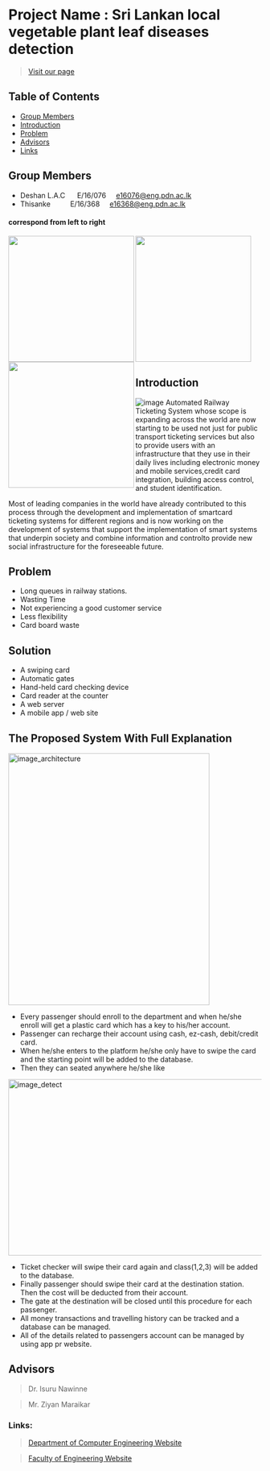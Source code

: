 
# Project Name : Sri Lankan local vegetable plant leaf diseases detection
> [Visit our page](#) 


<!-- TABLE OF CONTENTS -->
## Table of Contents

* [Group Members](#group-members)
* [Introduction](#introduction)
* [Problem](#problem)
* [Advisors](#advisors)
* [Links](#links)

## Group Members 
  * Deshan L.A.C &nbsp;&nbsp;&nbsp;&nbsp;&nbsp;E/16/076 &nbsp;&nbsp;&nbsp; e16076@eng.pdn.ac.lk
  * Thisanke &nbsp;&nbsp;&nbsp;&nbsp;&nbsp;&nbsp;&nbsp;&nbsp; E/16/368  &nbsp;&nbsp;&nbsp;&nbsp;e16368@eng.pdn.ac.lk
      
#### correspond from left to right
      
<div id="Group Members" >
    <div class="inline-block">
        <img src ="https://github.com/cepdnaclk/e16-3yp-automated-railway-ticketing-system/blob/main/Photos/member1.jpg" align="left" width="250" height="250">
    </div>
    <div class="inline-block">
        <img src ="https://github.com/cepdnaclk/e16-3yp-automated-railway-ticketing-system/blob/main/Photos/member3.jpg" align="left" width="250" height="250">
    </div>
    <div class="inline-block">
       <img src ="https://github.com/cepdnaclk/e16-3yp-automated-railway-ticketing-system/blob/main/Photos/member2.jpg" alt= " "  width="230" height="250">
    </div>
</div>

## Introduction

![image](https://github.com/cepdnaclk/e16-3yp-automated-railway-ticketing-system/blob/main/Photos/introduction.jpg)
Automated Railway Ticketing System whose scope is expanding across the world are now starting to be used not just for public transport ticketing services but also to provide users with an infrastructure that they use in their daily lives including electronic money and mobile services,credit card integration, building access control, and student identification.

Most of leading companies in the world have already contributed to this process through the development and implementation of smartcard ticketing systems for different regions and is now working on the development of systems that support the implementation of smart systems that underpin society and combine information and controlto provide new social infrastructure for the foreseeable future.

## Problem
* Long queues in railway stations.
* Wasting Time
* Not experiencing a good customer service
* Less flexibility
* Card board waste

## Solution
* A swiping card
* Automatic  gates
* Hand-held card checking device
* Card reader at the counter
* A web server
* A mobile app / web site

## The Proposed System With Full Explanation

<img src="https://github.com/cepdnaclk/e16-3yp-automated-railway-ticketing-system/blob/main/Photos/explain1.jpg" alt="image_architecture" width="400" height="500" />

* Every passenger should enroll to the department and when he/she enroll will get a plastic card which has a key to his/her account.
* Passenger can recharge their account using cash, ez-cash, debit/credit card.
* When he/she enters to the platform he/she only have to swipe the card and the starting point will be added to the database.
* Then they can seated anywhere he/she like

<img src="https://github.com/cepdnaclk/e16-3yp-automated-railway-ticketing-system/blob/main/Photos/explain.jpg" alt="image_detect" width="650" height="350"/>

* Ticket checker will swipe their card again and class(1,2,3) will be added to the database.
* Finally passenger should swipe their card at the destination station. Then the cost will be deducted from their account.
* The gate at the destination will be closed until this procedure for each passenger.
* All money transactions and travelling history can be tracked and a database can be managed.
* All of the details related to passengers account can be managed by using app pr website.

## Advisors

>Dr. Isuru Nawinne

>Mr. Ziyan Maraikar

### Links:
> [Department of Computer Engineering Website](http://www.ce.pdn.ac.lk/) 

> [Faculty of Engineering Website](https://eng.pdn.ac.lk/) 






